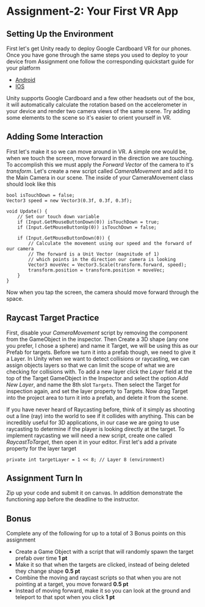 # Assignment-2: Your First VR App

## Setting Up the Environment
First let's get Unity ready to deploy Google Cardboard VR for our phones. Once you have gone through the same steps you used to deploy to your device from Assignment one follow the corresponding quickstart guide for your platform
- [Android](https://developers.google.com/vr/develop/unity/get-started-android)
- [IOS]()

Unity supports Google Cardboard and a few other headsets out of the box, it will automatically calculate the rotation based on the accelerometer in your device and render two camera views of the same scene. Try adding some elements to the scene so it's easier to orient yourself in VR.

## Adding Some Interaction
First let's make it so we can move around in VR. A simple one would be, when we touch the screen, move forward in the direction we are touching. To accomplish this we must apply the *Forward Vector* of the camera to it's *transform*. Let's create a new script called *CameraMovement* and add it to the Main Camera in our scene. The inside of your CameraMovement class should look like this
```
bool isTouchDown = false;
Vector3 speed = new Vector3(0.3f, 0.3f, 0.3f);

void Update() {
    // Set our touch down variable
    if (Input.GetMouseButtonDown(0)) isTouchDown = true;
    if (Input.GetMouseButtonUp(0)) isTouchDown = false;

    if (Input.GetMouseButtonDown(0)) {
        // Calculate the movement using our speed and the forward of our camera
        // The forward is a Unit Vector (magnitude of 1)
        // which points in the direction our camera is looking
        Vector3 moveVec = Vector3.Scale(transform.forward, speed);
        transform.position = transform.position + moveVec;
    }
}
```
Now when you tap the screen, the camera should move forward through the space.

## Raycast Target Practice
First, disable your *CameraMovement* script by removing the component from the GameObject in the inspector. Then Create a 3D shape (any one you prefer, I chose a sphere) and name it Target, we will be using this as our Prefab for targets. Before we turn it into a prefab though, we need to give it a Layer. In Unity when we want to detect collisions or raycasting, we can assign objects layers so that we can limit the scope of what we are checking for collisions with. To add a new layer click the *Layer* field at the top of the Target GameObject in the Inspector and select the option *Add New Layer*, and name the 8th slot `Targets`. Then select the Target for inspection again, and set the layer property to Targets. Now drag Target into the project area to turn it into a prefab, and delete it from the scene.

If you have never heard of Raycasting before, think of it simply as shooting out a line (ray) into the world to see if it collides with anything. This can be incredibly useful for 3D applications, in our case we are going to use raycasting to determine if the player is looking directly at the target. To implement raycasting we will need a new script, create one called *RaycastToTarget*, then open it in your editor. First let's add a private property for the layer target
```
private int targetLayer = 1 << 8; // Layer 8 (environment)
```

## Assignment Turn In
Zip up your code and submit it on canvas. In addition demonstrate the functioning app before the deadline to the instructor.

## Bonus
Complete any of the following for up to a total of 3 Bonus points on this assignment
- Create a Game Object with a script that will randomly spawn the target prefab over time **1 pt**
- Make it so that when the targets are clicked, instead of being deleted they change shape **0.5 pt**
- Combine the moving and raycast scripts so that when you are not pointing at a target, you move forward **0.5 pt**
- Instead of moving forward, make it so you can look at the ground and teleport to that spot when you click **1 pt**
